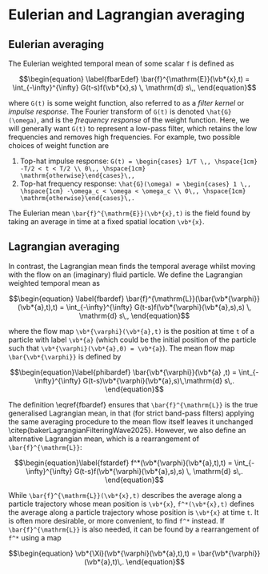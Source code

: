 # Eulerian and Lagrangian averaging
## Eulerian averaging
The Eulerian weighted temporal mean of some scalar ``f`` is defined as
```math
\begin{equation}
\label{fbarEdef}
    \bar{f}^{\mathrm{E}}(\vb*{x},t) = \int_{-\infty}^{\infty} G(t-s)f(\vb*{x},s) \, \mathrm{d} s\,,
\end{equation}
```
where ``G(t)`` is some weight function, also referred to as a *filter kernel* or *impulse response*. The Fourier transform of ``G(t)`` is denoted ``\hat{G}(\omega)``, and is the *frequency response* of the weight function. Here, we will generally want ``G(t)`` to represent a low-pass filter, which retains the low frequencies and removes high frequencies. For example, two possible choices of weight function are 

1. Top-hat impulse response: ``G(t) = \begin{cases} 1/T \,, \hspace{1cm} -T/2 < t < T/2 \\ 0\,, \hspace{1cm} \mathrm{otherwise}\end{cases}\,,``
1. Top-hat frequency response:  ``\hat{G}(\omega) = \begin{cases} 1 \,, \hspace{1cm} -\omega_c < \omega < \omega_c \\ 0\,, \hspace{1cm} \mathrm{otherwise}\end{cases}\,.``


The Eulerian mean ``\bar{f}^{\mathrm{E}}(\vb*{x},t)`` is the field found by taking an average in time at a fixed spatial location ``\vb*{x}``. 

## Lagrangian averaging
In contrast, the Lagrangian mean finds the temporal average whilst moving with the flow on an (imaginary) fluid particle. We define the Lagrangian weighted temporal mean as 
```math
\begin{equation}
\label{fbardef}
    \bar{f}^{\mathrm{L}}(\bar{\vb*{\varphi}}(\vb*{a},t),t) = \int_{-\infty}^{\infty} G(t-s)f(\vb*{\varphi}(\vb*{a},s),s) \, \mathrm{d} s\,,
\end{equation}
```
where the flow map  ``\vb*{\varphi}(\vb*{a},t)`` is the position at time ``t`` of a particle with label ``\vb*{a}`` (which could be the initial position of the particle such that ``\vb*{\varphi}(\vb*{a},0) = \vb*{a}``). The mean flow map ``\bar{\vb*{\varphi}}`` is defined by

```math
\begin{equation}\label{phibardef}
\bar{\vb*{\varphi}}(\vb*{a} ,t) = \int_{-\infty}^{\infty} G(t-s)\vb*{\varphi}(\vb*{a},s)\,\mathrm{d} s\,.
\end{equation}
```

The definition \eqref{fbardef} ensures that ``\bar{f}^{\mathrm{L}}`` is the true generalised Lagrangian mean, in that (for strict band-pass filters) applying the same averaging procedure to the mean flow itself leaves it unchanged \citep{bakerLagrangianFilteringWave2025}. However, we also define an alternative Lagrangian mean, which is a rearrangement of ``\bar{f}^{\mathrm{L}}``:
```math
\begin{equation}\label{fstardef}
    f^*(\vb*{\varphi}(\vb*{a},t),t) = \int_{-\infty}^{\infty} G(t-s)f(\vb*{\varphi}(\vb*{a},s),s) \, \mathrm{d} s\,.
\end{equation}
```

While ``\bar{f}^{\mathrm{L}}(\vb*{x},t)`` describes the average along a particle trajectory whose mean position is ``\vb*{x}``, ``f^*(\vb*{x},t)`` defines the average along a particle trajectory whose position is ``\vb*{x}`` at time ``t``. It is often more desirable, or more convenient, to find ``f^*`` instead. If ``\bar{f}^{\mathrm{L}}`` is also needed, it can be found by a rearrangement of ``f^*`` using a map
```math
\begin{equation}
    \vb*{\Xi}(\vb*{\varphi}(\vb*{a},t),t) = \bar{\vb*{\varphi}}(\vb*{a},t)\,.
\end{equation}
```
